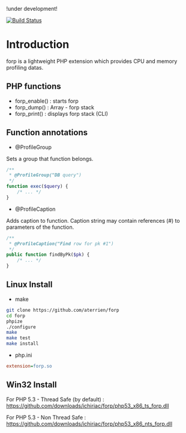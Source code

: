 !under development!

[![Build Status](https://secure.travis-ci.org/aterrien/forp.png)](http://travis-ci.org/aterrien/forp)

# Introduction #

forp is a lightweight PHP extension which provides CPU and memory profiling datas.

## PHP functions ##
- forp_enable() : starts forp
- forp_dump() : Array - forp stack
- forp_print() : displays forp stack (CLI)

## Function annotations  ##

- @ProfileGroup

Sets a group that function belongs.

```php
/**
 * @ProfileGroup("DB query")
 */
function exec($query) {
    /* ... */
}
```

- @ProfileCaption

Adds caption to function. Caption string may contain references (#<param num>) to parameters of the function.

```php
/**
 * @ProfileCaption("Find row for pk #1")
 */
public function findByPk($pk) {
    /* ... */
}
```

## Linux Install ##

* make
```sh
git clone https://github.com/aterrien/forp
cd forp
phpize
./configure
make
make test
make install
```

* php.ini
```ini
extension=forp.so
```

## Win32 Install ##

For PHP 5.3 - Thread Safe (by default) :
https://github.com/downloads/ichiriac/forp/php53_x86_ts_forp.dll

For PHP 5.3 - Non Thread Safe :
https://github.com/downloads/ichiriac/forp/php53_x86_nts_forp.dll

